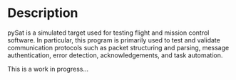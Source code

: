 # Description
pySat is a simulated target used for testing flight and mission control software. In particular, this program is primarily used to test and validate communication protocols such as packet structuring and parsing, message authentication, error detection, acknowledgements, and task automation. 

This is a work in progress...
